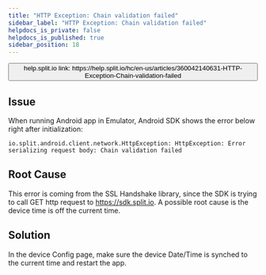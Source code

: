 ```yaml
---
title: "HTTP Exception: Chain validation failed"
sidebar_label: "HTTP Exception: Chain validation failed"
helpdocs_is_private: false
helpdocs_is_published: true
sidebar_position: 18
---
```


<p>
  <button style={{borderRadius:'8px', border:'1px', fontFamily:'Courier New', fontWeight:'800', textAlign:'left'}}> help.split.io link: https://help.split.io/hc/en-us/articles/360042140631-HTTP-Exception-Chain-validation-failed </button>
</p>

## Issue

When running Android app in Emulator, Android SDK shows the error below right after initialization:
```
io.split.android.client.network.HttpException: HttpException: Error serializing request body: Chain validation failed
```

## Root Cause

This error is coming from the SSL Handshake library, since the SDK is trying to call GET http request to https://sdk.split.io. A possible root cause is the device time is off the current time.

## Solution

In the device Config page, make sure the device Date/Time is synched to the current time and restart the app.